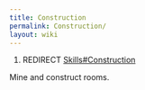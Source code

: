 ```yaml
---
title: Construction
permalink: Construction/
layout: wiki
---
```


1.  REDIRECT [Skills\#Construction](Construction "wikilink")

Mine and construct rooms.

